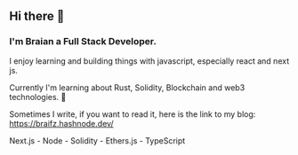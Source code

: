## Hi there 👋

### I'm Braian a Full Stack Developer.

I enjoy learning and building things with javascript, especially react and next js.

Currently I'm learning about Rust, Solidity, Blockchain and web3 technologies. 🦾

Sometimes I write, if you want to read it, here is the link to my blog: https://braifz.hashnode.dev/ 

Next.js - Node - Solidity - Ethers.js - TypeScript

<!--
**Braifz/braifz** is a ✨ _special_ ✨ repository because its `README.md` (this file) appears on your GitHub profile.

Here are some ideas to get you started:

- 🔭 I’m currently working on ...
- 🌱 I’m currently learning ...
- 👯 I’m looking to collaborate on ...
- 🤔 I’m looking for help with ...
- 💬 Ask me about ...
- 📫 How to reach me: ...
- 😄 Pronouns: ...
- ⚡ Fun fact: ...
-->
